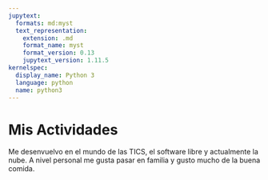 ```yaml
---
jupytext:
  formats: md:myst
  text_representation:
    extension: .md
    format_name: myst
    format_version: 0.13
    jupytext_version: 1.11.5
kernelspec:
  display_name: Python 3
  language: python
  name: python3
---
```


# Mis Actividades

Me desenvuelvo en el mundo de las TICS,  el software libre y 
actualmente la nube. A nivel personal me gusta pasar en familia y 
gusto mucho de la buena comida.